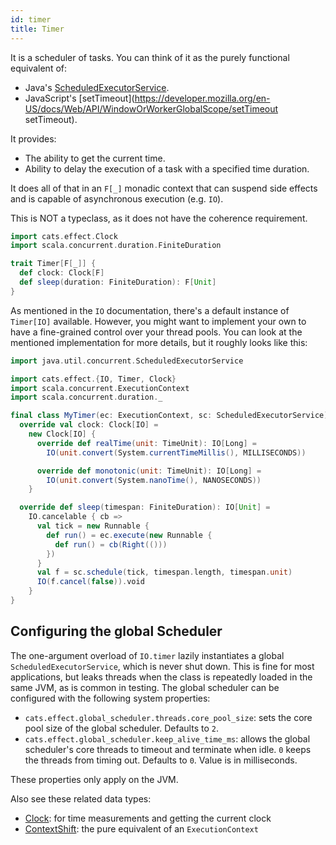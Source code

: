 ```yaml
---
id: timer
title: Timer
---
```


It is a scheduler of tasks. You can think of it as the purely functional equivalent of:

- Java's [ScheduledExecutorService](https://docs.oracle.com/javase/9/docs/api/java/util/concurrent/ScheduledExecutorService.html).
- JavaScript's [setTimeout](https://developer.mozilla.org/en-US/docs/Web/API/WindowOrWorkerGlobalScope/setTimeout setTimeout).

It provides:

- The ability to get the current time.
- Ability to delay the execution of a task with a specified time duration.

It does all of that in an `F[_]` monadic context that can suspend side effects and is capable of asynchronous execution (e.g. `IO`).

This is NOT a typeclass, as it does not have the coherence requirement.

```scala mdoc:silent
import cats.effect.Clock
import scala.concurrent.duration.FiniteDuration

trait Timer[F[_]] {
  def clock: Clock[F]
  def sleep(duration: FiniteDuration): F[Unit]
}
```

As mentioned in the `IO` documentation, there's a default instance of `Timer[IO]` available. However, you might want to implement your own to have a fine-grained control over your thread pools. You can look at the mentioned implementation for more details, but it roughly looks like this:

```scala mdoc:reset:silent
import java.util.concurrent.ScheduledExecutorService

import cats.effect.{IO, Timer, Clock}
import scala.concurrent.ExecutionContext
import scala.concurrent.duration._

final class MyTimer(ec: ExecutionContext, sc: ScheduledExecutorService) extends Timer[IO] {
  override val clock: Clock[IO] =
    new Clock[IO] {
      override def realTime(unit: TimeUnit): IO[Long] =
        IO(unit.convert(System.currentTimeMillis(), MILLISECONDS))

      override def monotonic(unit: TimeUnit): IO[Long] =
        IO(unit.convert(System.nanoTime(), NANOSECONDS))
    }

  override def sleep(timespan: FiniteDuration): IO[Unit] =
    IO.cancelable { cb =>
      val tick = new Runnable {
        def run() = ec.execute(new Runnable {
          def run() = cb(Right(()))
        })
      }
      val f = sc.schedule(tick, timespan.length, timespan.unit)
      IO(f.cancel(false)).void
    }
}
```

## Configuring the global Scheduler

The one-argument overload of `IO.timer` lazily instantiates a global `ScheduledExecutorService`, which is never shut down.  This is fine for most applications, but leaks threads when the class is repeatedly loaded in the same JVM, as is common in testing. The global scheduler can be configured with the following system properties:

* `cats.effect.global_scheduler.threads.core_pool_size`: sets the core pool size of the global scheduler. Defaults to `2`.
* `cats.effect.global_scheduler.keep_alive_time_ms`: allows the global scheduler's core threads to timeout and terminate when idle. `0` keeps the threads from timing out. Defaults to `0`. Value is in milliseconds.

These properties only apply on the JVM.

Also see these related data types:

- [Clock](clock): for time measurements and getting the current clock
- [ContextShift](contextshift): the pure equivalent of an `ExecutionContext`
